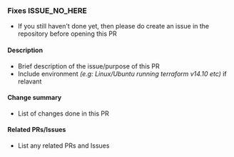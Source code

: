 ### Fixes ISSUE_NO_HERE
- If you still haven't done yet, then please do create an issue in the repository before opening this PR

#### Description
- Brief description of the issue/purpose of this PR
- Include environment _(e.g: Linux/Ubuntu running terraform v14.10 etc)_ if relavant

#### Change summary
- List of changes done in this PR

#### Related PRs/Issues
- List any related PRs and Issues


